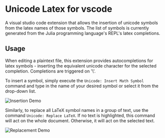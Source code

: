 # Unicode Latex for vscode

A visual studio code extension that allows the insertion of unicode symbols from the latex names of those symbols. The list of symbols is currently generated from the Julia programming language's REPL's latex completions.

## Usage

When editing a plaintext file, this extension provides autocompletions for latex symbols - inserting the equivalent unicode character for the selected completion. Completions are triggered on '\\'.

To insert a symbol, simply execute the `Unicode: Insert Math Symbol` command and type in the name of your desired symbol or select it from the drop-down list.

![Insertion Demo](https://raw.githubusercontent.com/oijazsh/unicode-latex/master/demo-insert.gif)

Similarly, to replace all LaTeX symbol names in a group of text, use the command `Unicode: Replace LaTeX`. If no text is highlighted, this command will act on the whole document. Otherwise, it will act on the selected text.

![Replacement Demo](https://raw.githubusercontent.com/oijazsh/unicode-latex/master/demo-replace.gif)
